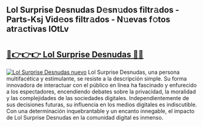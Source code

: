 ## Lol Surprise Desnudas D𝚎sn𝚞dos filtr𝚊dos - Parts-Ksj Vid𝚎os filtr𝚊dos - N𝚞evas f𝚘tos atr𝚊ctivas IOtLv

# <h2><a href="http://mb3hfc.tromn.icu/?c=Lol+Surprise+Desnudas">🔗👉👉👉 Lol Surprise Desnudas 🔗🔗</a></h2>

[![Lol Surprise Desnudas nuevo](https://i.imgur.com/pEAQMta.gif)](http://mb3hfc.tromn.icu/?c=Lol+Surprise+Desnudas)
Lol Surprise Desnudas, una persona multifacética y estimulante, se resiste a la descripción simple. Su forma innovadora de interactuar con el público en línea ha fascinado y enfurecido a los espectadores, encendiendo debates sobre la privacidad, la moralidad y las complejidades de las sociedades digitales. Independientemente de sus decisiones futuras, su influencia en los medios digitales es indiscutible. Con una determinación inquebrantable y un encanto innegable, el impacto de Lol Surprise Desnudas en la comunidad digital es inmenso.
